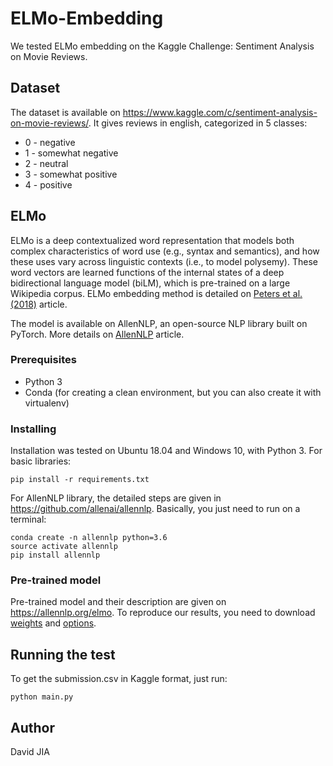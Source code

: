 # ELMo-Embedding

We tested ELMo embedding on the Kaggle Challenge: Sentiment Analysis on Movie Reviews. 

## Dataset
The dataset is available on https://www.kaggle.com/c/sentiment-analysis-on-movie-reviews/.
It gives reviews in english, categorized in 5 classes: 
* 0 - negative
* 1 - somewhat negative
* 2 - neutral
* 3 - somewhat positive
* 4 - positive

## ELMo
ELMo is a deep contextualized word representation that models both complex characteristics of word use (e.g., syntax and semantics), and how these uses vary across linguistic contexts (i.e., to model polysemy). These word vectors are learned functions of the internal states of a deep bidirectional language model (biLM), which is pre-trained on a large Wikipedia corpus. 
ELMo embedding method is detailed on [Peters et al. (2018)](https://arxiv.org/abs/1802.05365) article.

The model is available on AllenNLP, an open-source NLP library built on PyTorch. More details on [AllenNLP](https://www.semanticscholar.org/paper/A-Deep-Semantic-Natural-Language-Processing-Gardner-Grus/a5502187140cdd98d76ae711973dbcdaf1fef46d) article.

### Prerequisites
* Python 3
* Conda (for creating a clean environment, but you can also create it with virtualenv)

### Installing
Installation was tested on Ubuntu 18.04 and Windows 10, with Python 3.
For basic libraries:
```
pip install -r requirements.txt
```
For AllenNLP library, the detailed steps are given in https://github.com/allenai/allennlp. 
Basically, you just need to run on a terminal:
```
conda create -n allennlp python=3.6
source activate allennlp
pip install allennlp
```

### Pre-trained model 
Pre-trained model and their description are given on https://allennlp.org/elmo. 
To reproduce our results, you need to download [weights](https://s3-us-west-2.amazonaws.com/allennlp/models/elmo/2x1024_128_2048cnn_1xhighway/elmo_2x1024_128_2048cnn_1xhighway_weights.hdf5) and [options](https://s3-us-west-2.amazonaws.com/allennlp/models/elmo/2x1024_128_2048cnn_1xhighway/elmo_2x1024_128_2048cnn_1xhighway_options.json).
## Running the test
To get the submission.csv in Kaggle format, just run:
```
python main.py
```
## Author
David JIA
